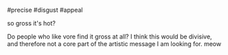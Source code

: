 #precise
#disgust
#appeal

so gross it's hot?

Do people who like vore find it gross at all? I think this would be divisive, and therefore not a core part of the artistic message I am looking for. meow
